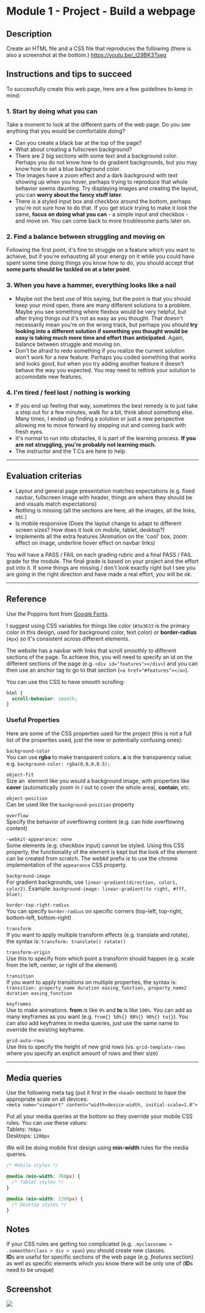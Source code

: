 # Module 1 - Project - Build a webpage

## Description

Create an HTML file and a CSS file that reproduces the following (there is also a screenshot at the bottom.)
https://youtu.be/_t29BK3Tseg

## Instructions and tips to succeed

To successfully create this web page, here are a few guidelines to keep in mind:

### 1. Start by **doing what you can**

Take a moment to look at the different parts of the web page. Do you see anything that you would be comfortable doing?

- Can you create a black bar at the top of the page?
- What about creating a fullscreen background?
- There are 2 big sections with some text and a background color. Perhaps you do not know how to do gradient backgrounds, but you may know how to set a blue background color.
- The images have a zoom effect and a dark background with text showing up when you hover, perhaps trying to reproduce that whole behavior seems daunting. Try displaying images and creating the layout, you can **worry about the fancy stuff later**.
- There is a styled input box and checkbox around the bottom, perhaps you're not sure how to do that. If you get stuck trying to make it look the same, **focus on doing what you can** - a simple input and checkbox - and move on. You can come back to more troublesome parts later on.

### 2. Find a balance between struggling and moving on

Following the first point, it's fine to struggle on a feature which you want to achieve, but if you're exhausting all your energy on it while you could have spent some time doing things you know how to do, you should accept that **some parts should be tackled on at a later point**.

### 3. When you have a hammer, everything looks like a nail

- Maybe not the best use of this saying, but the point is that you should keep your mind open, there are many different solutions to a problem. Maybe you see something where flexbox would be very helpful, but after trying things out it's not as easy as you thought. That doesn't necessarily mean you're on the wrong track, but perhaps you should **try looking into a different solution if something you thought would be easy is taking much more time and effort than anticipated**. Again, balance between struggle and moving on.
- Don't be afraid to redo something if you realize the current solution won't work for a new feature. Perhaps you coded something that works and looks good, but when you try adding another feature it doesn't behave the way you expected. You may need to rethink your solution to accomodate new features.

### 4. I'm tired / feel lost / nothing is working

- If you end up feeling that way, sometimes the best remedy is to just take a step out for a few minutes, walk for a bit, think about something else. Many times, I ended up finding a solution or just a new perspective allowing me to move forward by stepping out and coming back with fresh eyes.
- It's normal to run into obstacles, it is part of the learning process. **If you are not struggling, you're probably not learning much.**
- The instructor and the T.Cs are here to help

---

## Evaluation criterias

- Layout and general page presentation matches expectations (e.g. fixed navbar, fullscreen image with header, things are where they should be and visuals match expectations)
- Nothing is missing (all the sections are here, all the images, all the links, etc.)
- Is mobile responsive (Does the layout change to adapt to different screen sizes? How does it look on mobile, tablet, desktop?)
- Implements all the extra features (Animation on the 'cool' box, zoom effect on image, underline hover effect on navbar links)

You will have a PASS / FAIL on each grading rubric and a final PASS / FAIL grade for the module. The final grade is based on your project and the effort put into it. If some things are missing / don't look exactly right but I see you are going in the right direction and have made a real effort, you will be ok.

---

## Reference

Use the Poppins font from [Google Fonts](https://fonts.google.com/specimen/Poppins).

I suggest using CSS variables for things like color (`#3a3633` is the primary color in this design, used for background color, text color) or **border-radius** (`4px`) so it's consistent across different elements.

The website has a navbar with links that scroll smoothly to different sections of the page. To achieve this, you will need to specify an id on the different sections of the page (e.g. `<div id="features"></div>`) and you can then use an anchor tag to go to that section (`<a href="#features"></a>`).

You can use this CSS to have smooth scrolling:

```css
html {
  scroll-behavior: smooth;
}
```

### Useful Properties

Here are some of the CSS properties used for the project (this is not a full list of the properties used, just the new or potentially confusing ones):

`background-color`  
You can use **rgba** to make transparent colors. **a** is the transparency value. e.g. `background-color: rgba(0,0,0,0.5);`

`object-fit`  
Size an <img> element like you would a background image, with properties like **cover** (automatically zoom in / out to cover the whole area), **contain**, etc.

`object-position`  
Can be used like the `background-position` property

`overflow`  
Specify the behavior of overflowing content (e.g. can hide overflowing content)

`-webkit-appearance: none`  
Some elements (e.g. checkbox input) cannot be styled. Using this CSS property, the functionality of the element is kept but the look of the element can be created from scratch. The _webkit_ prefix is to use the chrome implementation of the `appearance` CSS property.

`background-image`  
For gradient backgrounds, use `linear-gradient(direction, color1, color2)`. Example: `background-image: linear-gradient(to right, #fff, blue);`

`border-top-right-radius`  
You can specify `border-radius` on specific corners (top-left, top-right, bottom-left, bottom-right)

`transform`  
If you want to apply multiple transform effects (e.g. translate and rotate), the syntax is: `transform: translate() rotate()`

`transform-origin`  
Use this to specify from which point a transform should happen (e.g. scale from the left, center, or right of the element)

`transition`  
If you want to apply transitions on multiple properties, the syntax is: `transition: property_name duration easing_function, property_name2 duration easing_function`

`keyframes`  
Use to make animations. **from** is like `0%` and **to** is like `100%`. You can add as many keyframes as you want (e.g. `from{} 50%{} 80%{} 90%{} to{}`). You can also add keyframes in media queries, just use the same name to override the existing keyframe.

`grid-auto-rows`  
Use this to specify the height of new grid rows (vs. `grid-template-rows` where you specify an explicit amount of rows and their size)

---

## Media queries

Use the following meta tag (put it first in the `<head>` section) to have the appropriate scale on all devices:  
`<meta name="viewport" content="width=device-width, initial-scale=1.0">`

Put all your media queries at the bottom so they override your mobile CSS rules. You can use these values:  
Tablets: `768px`  
Desktops: `1200px`

We will be doing mobile first design using **min-width** rules for the media queries.

```css
/* Mobile styles */

@media (min-width: 768px) {
  /* Tablet styles */
}

@media (min-width: 1200px) {
  /* Desktop styles */
}
```

## Notes

If your CSS rules are getting too complicated (e.g. `.myclassname > .someotherclass > div > span`) you should create new classes.  
**ID**s are useful for specific sections of the web page (e.g. _features_ section) as well as specific elements which you know there will be only one of (**ID**s need to be unique)

## Screenshot

<img src='./imgs/screenshot.png' />
